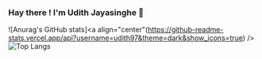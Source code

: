 ### Hay there ! I'm Udith Jayasinghe 👋

![Anurag's GitHub stats]<a align="center"(https://github-readme-stats.vercel.app/api?username=udith97&theme=dark&show_icons=true) />
![Top Langs](https://github-readme-stats.vercel.app/api/top-langs/?username=udith97&layout=compact)



<!--
**udith97/udith97** is a ✨ _special_ ✨ repository because its `README.md` (this file) appears on your GitHub profile.

Here are some ideas to get you started:

- 🔭 I’m currently working on ...
- 🌱 I’m currently learning ...
- 👯 I’m looking to collaborate on ...
- 🤔 I’m looking for help with ...
- 💬 Ask me about ...
- 📫 How to reach me: ...
- 😄 Pronouns: ...
- ⚡ Fun fact: ...
-->
